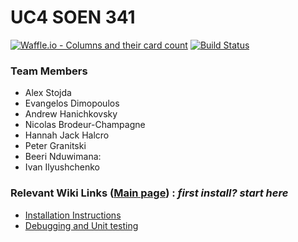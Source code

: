 # UC4 SOEN 341
[![Waffle.io - Columns and their card count](https://badge.waffle.io/alexstojda/SOEN341.svg?columns=all)](https://waffle.io/alexstojda/SOEN341) [![Build Status](https://travis-ci.org/alexstojda/SOEN341.svg?branch=master)](https://travis-ci.org/alexstojda/SOEN341) 

### Team Members
 - Alex Stojda
 - Evangelos Dimopoulos
 - Andrew Hanichkovsky
 - Nicolas Brodeur-Champagne
 - Hannah Jack Halcro
 - Peter Granitski
 - Beeri Nduwimana:
 - Ivan Ilyushchenko

### Relevant Wiki Links ([Main page](https://github.com/alexstojda/SOEN341/wiki)) : *first install? start here* 
- [Installation Instructions](https://github.com/alexstojda/SOEN341/wiki/Installation-Instructions)
- [Debugging and Unit testing](https://github.com/alexstojda/SOEN341/wiki/Debugging-and-Unit-testing)

